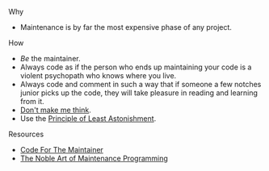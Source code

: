 Why

-   Maintenance is by far the most expensive phase of any project.

How

-   _Be_ the maintainer.
-   Always code as if the person who ends up maintaining your code is a violent psychopath who knows where you live.
-   Always code and comment in such a way that if someone a few notches junior picks up the code, they will take pleasure in reading and learning from it.
-   [Don't make me think](http://www.sensible.com/dmmt.html).
-   Use the [Principle of Least Astonishment](https://en.wikipedia.org/wiki/Principle_of_least_astonishment).

Resources

-   [Code For The Maintainer](http://wiki.c2.com/?CodeForTheMaintainer)
-   [The Noble Art of Maintenance Programming](https://blog.codinghorror.com/the-noble-art-of-maintenance-programming/)